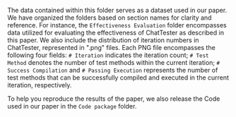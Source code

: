 The data contained within this folder serves as a dataset used in our paper. We have organized the folders based on section names for clarity and reference. For instance, the ``Effectiveness Evaluation`` folder encompasses data utilized for evaluating the effectiveness of ChatTester as described in this paper. 
We also include the distribution of iteration numbers in ChatTester, represented in ".png" files. Each PNG file encompasses the following four fields: ``# Iteration`` indicates the iteration count; ``# Test Method`` denotes the number of test methods within the current iteration; ``# Success Compilation`` and ``# Passing Execution`` represents the number of test methods that can be successfully compiled and executed in the current iteration, respectively.

To help you reproduce the results of the paper, we also release the Code used in our paper in the ``Code package`` folder.
